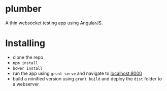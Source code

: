 # plumber
A thin websocket testing app using AngularJS.

Installing
==========

* clone the repo
* ```npm install```
* ```bower install```
* run the app using ```grunt serve``` and navigate to [localhost:8000](http://localhost:8000)
* build a minified version using ```grunt build``` and deploy the ```dist``` folder to a webserver